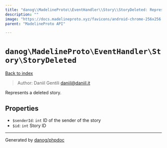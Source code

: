 ```yaml
---
title: "danog\\MadelineProto\\EventHandler\\Story\\StoryDeleted: Represents a deleted story."
description: ""
image: "https://docs.madelineproto.xyz/favicons/android-chrome-256x256.png"
parent: "MadelineProto API"

---
```

# `danog\MadelineProto\EventHandler\Story\StoryDeleted`
[Back to index](../../../../index.html)

> Author: Daniil Gentili <daniil@daniil.it>  
  

Represents a deleted story.  



## Properties
* `$senderId`: `int` ID of the sender of the story
* `$id`: `int` Story ID
---
Generated by [danog/phpdoc](https://phpdoc.daniil.it)

